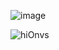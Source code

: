 ![image](https://github.com/user-attachments/assets/ad5164ee-044e-49c3-8f9f-e02a4c03c921)

![hiOnvs](https://github.com/user-attachments/assets/0d4040a6-9cea-48cb-b822-b8c391e29bfb)
